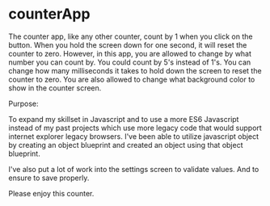 # counterApp
The counter app, like any other counter, count by 1 when you click on the button.  When you hold the screen down for one second, it will reset the counter to zero.
However, in this app, you are allowed to change by what number you can count by.  You could count by 5's instead of 1's.  You can change how many milliseconds it takes to hold down the screen to reset the counter to zero.
You are also allowed to change what background color to show in the counter screen.

Purpose:

To expand my skillset in Javascript and to use a more ES6 Javascript instead of my past projects which use more legacy code that would support internet explorer legacy browsers.
I've been able to utilize javascript object by creating an object blueprint and created an object using that object blueprint.

I've also put a lot of work into the settings screen to validate values.  And to ensure to save properly.

Please enjoy this counter.
